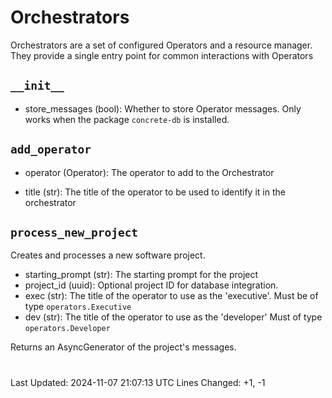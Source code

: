 # Orchestrators

Orchestrators are a set of configured Operators and a resource manager. They provide a single entry point for common interactions with Operators

## `__init__`

- store_messages (bool): Whether to store Operator messages. Only works when the package `concrete-db` is installed.

## `add_operator`

- operator (Operator): The operator to add to the Orchestrator

- title (str): The title of the operator to be used to identify it in the orchestrator

## `process_new_project`

Creates and processes a new software project.

- starting_prompt (str): The starting prompt for the project
- project_id (uuid): Optional project ID for database integration.
- exec (str): The title of the operator to use as the 'executive'. Must be of type `operators.Executive`
- dev (str): The title of the operator to use as the 'developer' Must of type `operators.Developer`

Returns an AsyncGenerator of the project's messages.

#
Last Updated: 2024-11-07 21:07:13 UTC
Lines Changed: +1, -1
